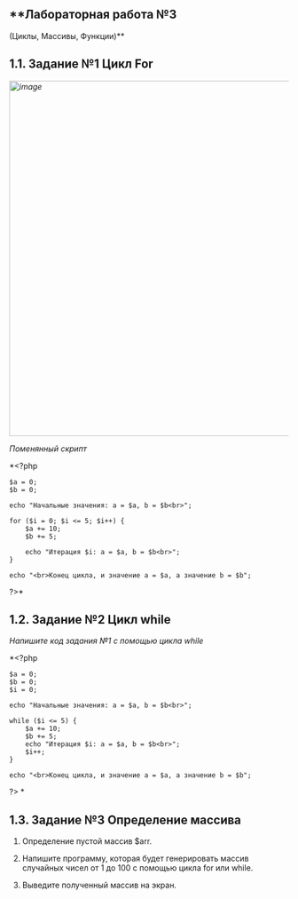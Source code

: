 ## **Лабораторная работа №3
(Циклы, Массивы, Функции)**

## **1.1. Задание №1 Цикл For**

*<img width="640" alt="image" src="https://github.com/2Vladimir2/php_lab3/assets/159247721/9216198e-79a2-411d-ac81-42da633693b1">*

*Поменянный скрипт*

*<?php

    $a = 0;
    $b = 0;

    echo "Начальные значения: a = $a, b = $b<br>";

    for ($i = 0; $i <= 5; $i++) {
        $a += 10;
        $b += 5;

        echo "Итерация $i: a = $a, b = $b<br>";
    }

    echo "<br>Конец цикла, и значение a = $a, а значение b = $b";
?>*

## **1.2. Задание №2 Цикл while**

*Напишите код задания №1 с помощью цикла while*

*<?php

    $a = 0;
    $b = 0;
    $i = 0;

    echo "Начальные значения: a = $a, b = $b<br>";

    while ($i <= 5) {
        $a += 10;
        $b += 5;
        echo "Итерация $i: a = $a, b = $b<br>";
        $i++;
    }

    echo "<br>Конец цикла, и значение a = $a, а значение b = $b";
?>
*

## **1.3. Задание №3 Определение массива**

1. Определение пустой массив $arr.

2. Напишите программу, которая будет генерировать массив случайных чисел
от 1 до 100 с помощью цикла for или while.

3. Выведите полученный массив на экран.

